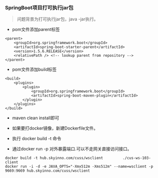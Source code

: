 ### SpringBoot项目打可执行jar包

> 问题背景为打可执行jar包，java -jar执行。

* pom文件添加parent标签

```
<parent>
    <groupId>org.springframework.boot</groupId>
    <artifactId>spring-boot-starter-parent</artifactId>
    <version>1.5.6.RELEASE</version>
    <relativePath /> <!-- lookup parent from repository -->
</parent>
```

* pom文件添加build标签

```
<build>
    <plugins>
        <plugin>
            <groupId>org.springframework.boot</groupId>
            <artifactId>spring-boot-maven-plugin</artifactId>
        </plugin>
    </plugins>
</build>
```

* maven clean install即可

* 如果要打docker镜像，新建Dockerfile文件。

* 执行 docker build -t 命令

* 通过docker run -p 对外暴露端口.可以不走网关直接访问接口。

```
docker build -t hub.skyinno.com/cuss/wsclient         ./cus-ws-103-client
docker run -i -d -e JAVA_OPTS="-Xmx512m -Xms512m" --name=wsclient -p 9669:9669 hub.skyinno.com/cuss/wsclient
```